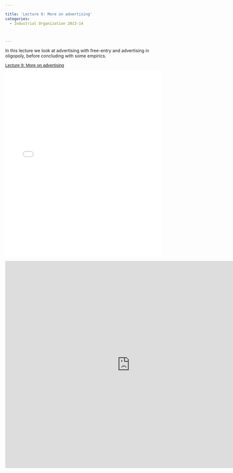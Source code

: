 ```yaml
---

title: 'Lecture 9: More on advertising'
categories:
  - Industrial Organization 2013-14



---
```

In this lecture we look at advertising with free-entry and advertising in oligopoly, before concluding with some empirics.  <br /> <div style="-x-system-font: none; display: block; font-family: Helvetica,Arial,Sans-serif; font-size-adjust: none; font-size: 14px; font-stretch: normal; font-style: normal; font-variant: normal; font-weight: normal; line-height: normal; margin: 12px auto 6px auto;"><a href="https://www.scribd.com/doc/199614095/Lecture-9-More-on-advertising" style="text-decoration: underline;" title="View Lecture 9: More on advertising on Scribd">Lecture 9: More on advertising</a></div><iframe data-aspect-ratio="undefined" data-auto-height="false" frameborder="0" height="600" scrolling="no" src="//www.scribd.com/embeds/199614095/content?start_page=1&amp;view_mode=slideshow&amp;show_recommendations=false" width="100%"></iframe> <br /> <div style="clear: both; text-align: center;"><object width="800" height="665" class codebase="https://download.macromedia.com/pub/shockwave/cabs/flash/swflash.cab#version=6,0,40,0" data-thumbnail-src="https://i1.ytimg.com/vi/i52H7FxwPNk/0.jpg">

<param name="movie" value="https://www.youtube.com/v/i52H7FxwPNk?version=3&f=user_uploads&c=google-webdrive-0&app=youtube_gdata" />

<param name="bgcolor" value="#FFFFFF" />

<param name="allowFullScreen" value="true" /><embed width="800" height="665"  src="https://www.youtube.com/v/i52H7FxwPNk?version=3&f=user_uploads&c=google-webdrive-0&app=youtube_gdata" type="application/x-shockwave-flash" allowfullscreen="true"/></object></div>